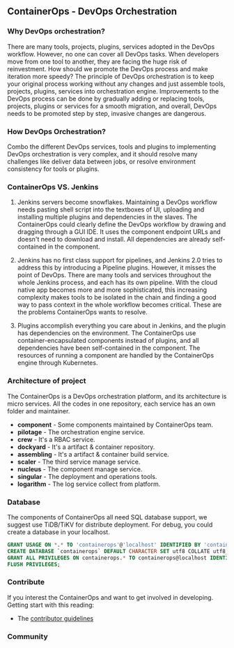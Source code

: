 ## ContainerOps - DevOps Orchestration

### Why DevOps orchestration?

There are many tools, projects, plugins, services adopted in the DevOps workflow. However, no one can cover all DevOps tasks. When developers move from one tool to another, they are facing the huge risk of reinvestment. How should we promote the DevOps process and make iteration more speedy? The principle of DevOps orchestration is to keep your original process working without any changes and just assemble tools, projects, plugins, services into orchestration engine. Improvements to the DevOps process can be done by gradually adding or replacing tools, projects, plugins or services for a smooth migration, and overall, DevOps needs to be promoted step by step, invasive changes are dangerous.

### How DevOps Orchestration?

Combo the different DevOps services, tools and plugins to implementing DevOps orchestration is very complex, and it should resolve many challenges like deliver data between jobs, or resolve environment consistency for tools or plugins.

### ContainerOps VS. Jenkins

1. Jenkins servers become snowflakes. Maintaining a DevOps workflow needs pasting shell script into the textboxes of UI, uploading and installing multiple plugins and dependencies in the slaves. The ContainerOps could clearly define the DevOps workflow by drawing and dragging through a GUI IDE. It uses the component endpoint URLs and doesn't need to download and install. All dependencies are already self-contained in the component.

2. Jenkins has no first class support for pipelines, and Jenkins 2.0 tries to address this by introducing a Pipeline plugins. However, it misses the point of DevOps. There are many tools and services throughout the whole Jenkins process, and each has its own pipeline. With the cloud native app becomes more and more sophisticated, this increasing complexity makes tools to be isolated in the chain and finding a good way to pass context in the whole workflow becomes critical. These are the problems ContainerOps wants to resolve.

3. Plugins accomplish everything you care about in Jenkins, and the plugin has dependencies on the environment. The ContainerOps use container-encapsulated components instead of plugins, and all dependencies have been self-contained in the component. The resources of running a component are handled by the ContainerOps engine through Kubernetes.

### Architecture of project

The ContainerOps is a DevOps orchestration platform, and its architecture is micro services. All the codes in one repository, each service has an own folder and maintainer.

* **component** - Some components maintained by ContainerOps team.
* **pilotage** - The orchestration engine service.
* **crew** - It's a RBAC service.
* **dockyard** - It's a artifact & container repository.
* **assembling** - It's a artifact & container build service.
* **scaler** - The third service manage service.
* **nucleus** - The component manage service.
* **singular** - The deployment and operations tools.
* **logarithm** - The log service collect from platform.

### Database

The components of ContainerOps all need SQL database support, we suggest use TiDB/TiKV for distribute deployment. For debug, you could create a database in your localhost.

```sql
GRANT USAGE ON *.* TO 'containerops'@'localhost' IDENTIFIED BY 'containerops' WITH GRANT OPTION;
CREATE DATABASE `containerops` DEFAULT CHARACTER SET utf8 COLLATE utf8_general_ci;
GRANT ALL PRIVILEGES ON containerops.* TO containerops@localhost IDENTIFIED BY 'containerops';
FLUSH PRIVILEGES;

```

### Contribute

If you interest the ContainerOps and want to get involved in developing. Getting start with this reading: 

* The [contributor guidelines](CONTRIBUTING.md)

### Community
